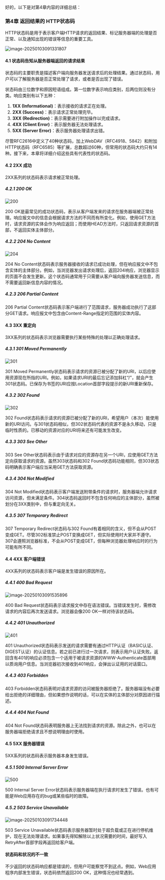 好的，以下是对第4章内容的详细总结：

### 第4章 返回结果的 HTTP状态码

HTTP状态码是用于表示客户端HTTP请求的返回结果、标记服务器端的处理是否正常、以及通知出现的错误等信息的重要工具。

![image-20250103091331807](https://raw.githubusercontent.com/chongzicbo/images/main/picgo/image-20250103091331807.png)

#### 4.1 状态码告知从服务器端返回的请求结果

状态码的主要职责是描述客户端向服务器发送请求后的处理结果。通过状态码，用户可以了解服务器是否正常处理了请求，或者是否出现了错误。

状态码由三位数字和原因短语组成。第一位数字表示响应类别，后两位则没有分类。响应类别有以下五种：

1. **1XX (Informational)**：表示接收的请求正在处理。
2. **2XX (Success)**：表示请求正常处理完毕。
3. **3XX (Redirection)**：表示需要进行附加操作以完成请求。
4. **4XX (Client Error)**：表示服务器无法处理请求。
5. **5XX (Server Error)**：表示服务器处理请求出错。

尽管RFC2616中定义了40种状态码，加上WebDAV（RFC4918、5842）和附加HTTP状态码（RFC6585）等扩展，总数超过60种，但常用的状态码大约只有14种。接下来，本章将详细介绍这些具有代表性的状态码。

#### 4.2 2XX 成功

2XX系列的状态码表示请求被正常处理。

##### 4.2.1 200 OK

![200](https://raw.githubusercontent.com/chongzicbo/images/main/picgo/image-20250103091358021.png)

200 OK是最常见的成功状态码，表示从客户端发来的请求在服务器端被正常处理。响应报文中的信息会根据请求方法的不同而有所变化。例如，使用GET方法时，请求资源的实体会作为响应返回；而使用HEAD方法时，只返回请求资源的首部，不返回实体主体部分。

##### 4.2.2 204 No Content

![204](https://raw.githubusercontent.com/chongzicbo/images/main/picgo/image-20250103091411587.png)

204 No Content状态码表示服务器接收的请求已成功处理，但在响应报文中不包含实体的主体部分。例如，当浏览器发出请求处理后，返回204响应，浏览器显示的页面不会发生更新。这个状态码通常用于只需要从客户端向服务器发送信息，而不需要返回新信息内容的情况。

##### 4.2.3 206 Partial Content

206 Partial Content状态码表示客户端进行了范围请求，服务器成功执行了这部分GET请求。响应报文中包含由Content-Range指定的范围的实体内容。

#### 4.3 3XX 重定向

3XX系列的状态码表示浏览器需要执行某些特殊的处理以正确处理请求。

##### 4.3.1 301 Moved Permanently

![301](https://raw.githubusercontent.com/chongzicbo/images/main/picgo/image-20250103091440235.png)

301 Moved Permanently状态码表示请求的资源已被分配了新的URI，以后应使用资源现在所指的URI。例如，如果请求URI的最后忘记添加斜杠“/”，就会产生301状态码。已保存为书签的URI应按Location首部字段提示的新URI重新保存。

##### 4.3.2 302 Found

![302](https://raw.githubusercontent.com/chongzicbo/images/main/picgo/image-20250103091454641.png)

302 Found状态码表示请求的资源已被分配了新的URI，希望用户（本次）能使用新的URI访问。与301状态码相似，但302状态码代表的资源不是永久移动，只是临时性质的。已移动的资源对应的URI将来还有可能发生改变。

##### 4.3.3 303 See Other

303 See Other状态码表示由于请求对应的资源存在另一个URI，应使用GET方法定向获取请求的资源。虽然303状态码和302 Found状态码功能相同，但303状态码明确表示客户端应当采用GET方法获取资源。

##### 4.3.4 304 Not Modified

304 Not Modified状态码表示客户端发送附带条件的请求时，服务器端允许请求访问资源，但未满足条件。304状态码返回时不包含任何响应的主体部分，虽然被划分在3XX类别中，但与重定向无关。

##### 4.3.5 307 Temporary Redirect

307 Temporary Redirect状态码与302 Found有着相同的含义，但不会从POST变成GET。尽管302标准禁止POST变换成GET，但实际使用时大家并不遵守。307会遵照浏览器标准，不会从POST变成GET，但每种浏览器处理响应时的行为可能有所不同。

#### 4.4 4XX 客户端错误

4XX系列的状态码表示客户端是发生错误的原因所在。

##### 4.4.1 400 Bad Request

![image-20250103091535896](https://raw.githubusercontent.com/chongzicbo/images/main/picgo/image-20250103091535896.png)

400 Bad Request状态码表示请求报文中存在语法错误。当错误发生时，需修改请求的内容后再次发送请求。浏览器会像200 OK一样对待该状态码。

##### 4.4.2 401 Unauthorized

![401](https://raw.githubusercontent.com/chongzicbo/images/main/picgo/image-20250103091637145.png)

401 Unauthorized状态码表示发送的请求需要有通过HTTP认证（BASIC认证、DIGEST认证）的认证信息。若之前已进行过一次请求，则表示用户认证失败。返回含有401的响应必须包含一个适用于被请求资源的WWW-Authenticate首部用以质询用户信息。当浏览器初次接收到401响应，会弹出认证用的对话窗口。

##### 4.4.3 403 Forbidden

403 Forbidden状态码表明对请求资源的访问被服务器拒绝了。服务器端没有必要给出拒绝的详细理由，但如果想作说明的话，可以在实体的主体部分对原因进行描述。

##### 4.4.4 404 Not Found

404 Not Found状态码表明服务器上无法找到请求的资源。除此之外，也可以在服务器端拒绝请求且不想说明理由时使用。

#### 4.5 5XX 服务器错误

5XX系列的状态码表示服务器本身发生错误。

##### 4.5.1 500 Internal Server Error

![500](https://raw.githubusercontent.com/chongzicbo/images/main/picgo/image-20250103091716610.png)

500 Internal Server Error状态码表示服务器端在执行请求时发生了错误。也有可能是Web应用存在的bug或某些临时的故障。

##### 4.5.2 503 Service Unavailable

![image-20250103091734448](https://raw.githubusercontent.com/chongzicbo/images/main/picgo/image-20250103091734448.png)

503 Service Unavailable状态码表示服务器暂时处于超负载或正在进行停机维护，现在无法处理请求。如果事先得知解除以上状况需要的时间，最好写入RetryAfter首部字段再返回给客户端。

#### 状态码和状况的不一致

不少返回的状态码响应都是错误的，但用户可能察觉不到这点。例如，Web应用程序内部发生错误，状态码依然返回200 OK，这种情况也经常遇到。

